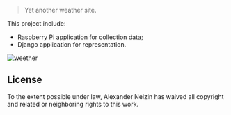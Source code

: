 > Yet another weather site.

This project include:
 - Raspberry Pi application for collection data;
 - Django application for representation.

![weether](http://asnelzin.ru/weether.png)

## License

To the extent possible under law, Alexander Nelzin has waived all copyright and related or neighboring rights to this work.
